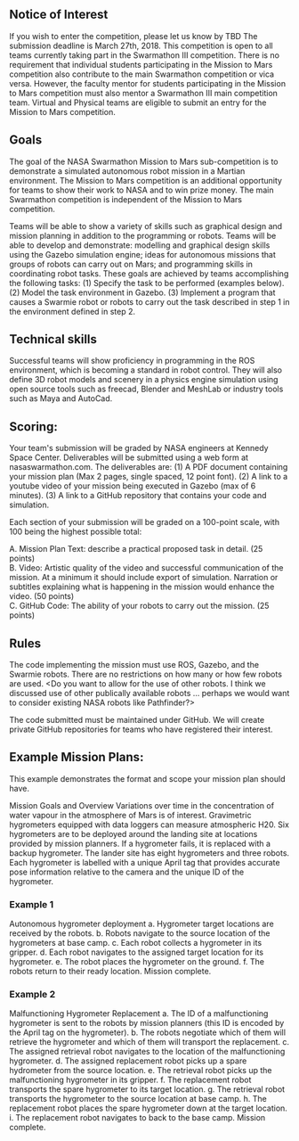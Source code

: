 ## Notice of Interest
If you wish to enter the competition, please let us know by TBD The submission deadline is March 27th, 2018. This competition is open to all teams currently taking part in the Swarmathon III competition. There is no requirement that individual students participating in the Mission to Mars competition also contribute to the main Swarmathon competition or vica versa. However, the faculty mentor for students participating in the Mission to Mars competition must also mentor a Swarmathon III main competition team. Virtual and Physical teams are eligible to submit an entry for the Mission to Mars competition.

## Goals
The goal of the NASA Swarmathon Mission to Mars sub-competition is to demonstrate a simulated autonomous robot mission in a Martian environment. The Mission to Mars competition is an additional opportunity for teams to show their work to NASA and to win prize money. The main Swarmathon competition is independent of the Mission to Mars competition.

Teams will be able to show a variety of skills such as graphical design and mission planning in addition to the programming or robots. Teams will be able to develop and demonstrate: modelling and graphical design skills using the Gazebo simulation engine; ideas for autonomous missions that groups of robots can carry out on Mars; and programming skills in coordinating robot tasks. These goals are achieved by teams accomplishing the following tasks:
(1) Specify the task to be performed (examples below).
(2) Model the task environment in Gazebo.
(3) Implement a program that causes a Swarmie robot or robots to carry out the task described in step 1 in the environment defined in step 2.

## Technical skills
Successful teams will show proficiency in programming in the ROS environment, which is becoming a standard in robot control. They will also define 3D robot models and scenery in a physics engine simulation using open source tools such as freecad, Blender and MeshLab or industry tools such as Maya and AutoCad.

## Scoring:
Your team's submission will be graded by NASA engineers at Kennedy Space Center. Deliverables will be submitted using a web form at nasaswarmathon.com. The deliverables are:
(1)	A PDF document containing your mission plan (Max 2 pages, single spaced, 12 point font).
(2)	A link to a youtube video of your mission being executed in Gazebo (max of 6 minutes).
(3)	A link to a GitHub repository that contains your code and simulation.

Each section of your submission will be graded on a 100-point scale, with 100 being the highest possible total:

   A. Mission Plan Text: describe a practical proposed task in detail. (25 points)  
   B. Video: Artistic quality of the video and successful communication of the mission.  At a minimum it should include export of simulation.  Narration or subtitles explaining what is happening in the mission would enhance the video. (50 points)  
   C. GitHub Code: The ability of your robots to carry out the mission. (25 points)  


## Rules
The code implementing the mission must use ROS, Gazebo, and the Swarmie robots. There are no restrictions on how many or how few robots are used. <Do you want to allow for the use of other robots.  I think we discussed use of other publically available robots … perhaps we would want to consider existing NASA robots like Pathfinder?> 

The code submitted must be maintained under GitHub. We will create private GitHub repositories for teams who have registered their interest.

## Example Mission Plans:
This example demonstrates the format and scope your mission plan should have.

Mission Goals and Overview
Variations over time in the concentration of water vapour in the atmosphere of Mars is of interest. Gravimetric hygrometers equipped with data loggers can measure atmospheric H20. Six hygrometers are to be deployed around the landing site at locations provided by mission planners. If a hygrometer fails, it is replaced with a backup hygrometer. The lander site has eight hygrometers and three robots. Each hygrometer is labelled with a unique April tag that provides accurate pose information relative to the camera and the unique ID of the hygrometer.

### Example 1
Autonomous hygrometer deployment 
a. Hygrometer target locations are received by the robots. 
b. Robots navigate to the source location of the hygrometers at base camp. 
c. Each robot collects a hygrometer in its gripper. 
d. Each robot navigates to the assigned target location for its hygrometer. 
e. The robot places the hygrometer on the ground. 
f. The robots return to their ready location.
Mission complete.

### Example 2
Malfunctioning Hygrometer Replacement
a. The ID of a malfunctioning hygrometer is sent to the robots by mission planners (this ID is encoded by the April tag on the hygrometer). 
b. The robots negotiate which of them will retrieve the hygrometer and which of them will transport the replacement. 
c. The assigned retrieval robot navigates to the location of the malfunctioning hygrometer. 
d. The assigned replacement robot picks up a spare hydrometer from the source location. 
e. The retrieval robot picks up the malfunctioning hygrometer in its gripper. 
f. The replacement robot transports the spare hygrometer to its target location. 
g. The retrieval robot transports the hygrometer to the source location at base camp. 
h. The replacement robot places the spare hygrometer down at the target location. 
i. The replacement robot navigates to back to the base camp. 
Mission complete.


